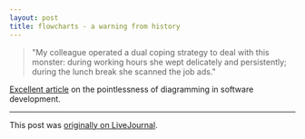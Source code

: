 ```yaml
---
layout: post
title: flowcharts - a warning from history
---
```


<div class="entry-item s2-entrytext"><blockquote>"My colleague operated a dual coping strategy to deal with this monster: during working hours she wept delicately and persistently; during the lunch break she scanned the job ads."</blockquote><a href="http://www.regdeveloper.co.uk/2007/08/16/verity_stob_software_diagramming/" rel="nofollow">Excellent article</a> on the pointlessness of diagramming in software development.</div><p><hr></p><p>This post was <a href="http://ferkeltongs.livejournal.com/8366.html">originally on LiveJournal</a>.</p>